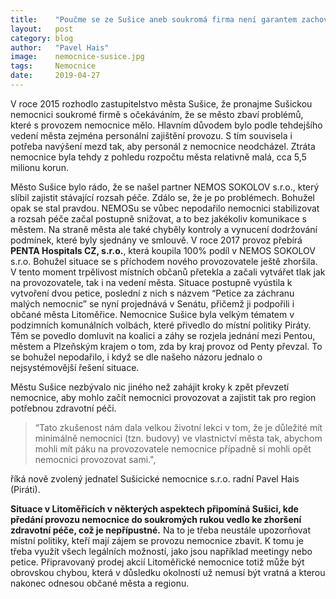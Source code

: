 ```yaml
---
title:	  "Poučme se ze Sušice aneb soukromá firma není garantem zachování zdravotní péče ani provozuschopnosti nemocnice"
layout:	  post
category: blog
author:	  "Pavel Hais"
image:	  nemocnice-susice.jpg
tags:	  Nemocnice
date:	  2019-04-27
---
```

V roce 2015 rozhodlo zastupitelstvo města Sušice, že pronajme Sušickou nemocnici soukromé firmě s očekáváním, že se město zbaví problémů, které s provozem nemocnice mělo. Hlavním důvodem bylo podle tehdejšího vedení města zejména personální zajištění provozu. S tím souvisela i potřeba navýšení mezd tak, aby personál z nemocnice neodcházel. Ztráta nemocnice byla tehdy z pohledu rozpočtu města relativně malá, cca 5,5 milionu korun.
     
Město Sušice bylo rádo, že se našel partner NEMOS SOKOLOV s.r.o., který slíbil zajistit stávající rozsah péče. Zdálo se, že je po problémech. Bohužel opak se stal pravdou. NEMOSu se vůbec nepodařilo nemocnici stabilizovat a rozsah péče začal postupně snižovat, a to bez jakékoliv komunikace s městem. Na straně města ale také chyběly kontroly a vynucení dodržování podmínek, které byly sjednány ve smlouvě. V roce 2017 provoz přebírá **PENTA Hospitals CZ, s.r.o.**, která koupila 100% podíl v NEMOS SOKOLOV s.r.o. Bohužel situace se s příchodem nového provozovatele ještě zhoršila. V tento moment trpělivost místních občanů přetekla a začali vytvářet tlak jak na provozovatele, tak i na vedení města. Situace postupně vyústila k vytvoření dvou petice, poslední z nich  s názvem “Petice za záchranu malých nemocnic” se nyní projednává v Senátu, přičemž ji podpořili i občané města Litoměřice. Nemocnice Sušice byla velkým tématem v podzimních komunálních volbách, které přivedlo do místní politiky Piráty. Těm se povedlo domluvit na koalici a záhy se rozjela jednání mezi Pentou, městem a Plzeňským krajem o tom, zda by kraj provoz od Penty převzal. To se bohužel nepodařilo, i když se dle našeho názoru jednalo o nejsystémovější řešení situace.

Městu Sušice nezbývalo nic jiného než zahájit kroky k zpět převzetí nemocnice, aby mohlo začít nemocnici provozovat a zajistit tak pro region potřebnou zdravotní péči. 

> “Tato zkušenost nám dala velkou životní lekci v tom, že je důležité mít minimálně nemocnici (tzn. budovy) ve vlastnictví města tak, abychom mohli mít páku na provozovatele nemocnice případně si mohli opět nemocnici provozovat sami.",  

říká nově zvolený jednatel Sušicické nemocnice s.r.o. radní Pavel Hais (Piráti).

**Situace v Litoměřicích v některých aspektech připomíná Sušici, kde předání provozu nemocnice do soukromých rukou vedlo ke zhoršení zdravotní péče, což je nepřípustné.** Na to je třeba neustále upozorňovat místní politiky, kteří mají zájem se provozu nemocnice zbavit. K tomu je třeba využít všech legálních možností, jako jsou například meetingy nebo petice. Připravovaný prodej akcií Litoměřické nemocnice totiž může být obrovskou chybou, která v důsledku okolností už nemusí být vratná a kterou nakonec odnesou občané města a regionu.
